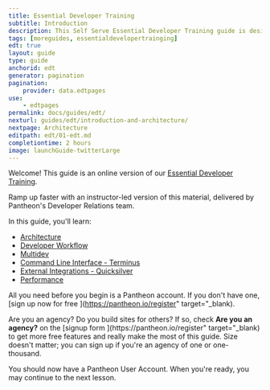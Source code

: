 ```yaml
---
title: Essential Developer Training
subtitle: Introduction
description: This Self Serve Essential Developer Training guide is designed to help any Pantheon user quickly master workflow and tooling
tags: [moreguides, essentialdevelopertrainging]
edt: true
layout: guide
type: guide
anchorid: edt
generator: pagination
pagination:
    provider: data.edtpages
use:
    - edtpages
permalink: docs/guides/edt/
nexturl: guides/edt/introduction-and-architecture/
nextpage: Architecture
editpath: edt/01-edt.md
completiontime: 2 hours
image: launchGuide-twitterLarge
---
```


Welcome! This guide is an online version of our [Essential Developer Training](https://pantheon.io/essential-developer-training).

<Enablement title="Getting Essential Developer Training" link="https://pantheon.io/agencies/learn-pantheon?docs">

Ramp up faster with an instructor-led version of this material, delivered by Pantheon's Developer Relations team.

</Enablement>

In this guide, you'll learn:

- [Architecture](/docs/guides/edt/introduction-and-architecture)
- [Developer Workflow](/docs/guides/edt/developer-workflow/)
- [Multidev](/docs/guides/edt/multidev/)
- [Command Line Interface - Terminus](/docs/guides/edt/terminus-cli)
- [External Integrations - Quicksilver](/docs/guides/edt/external-integrations)
- [Performance](/docs/guides/edt/performance)

All you need before you begin is a Pantheon account. If you don't have one, [sign up now for free <span class="glyphicons glyphicons-new-window-alt"></span>](https://pantheon.io/register" target="_blank).

<Alert title="Note" type="info">
Are you an agency? Do you build sites for others? If so, check <strong>Are you an agency?</strong> on the [signup form <span class="glyphicons glyphicons-new-window-alt"></span>](https://pantheon.io/register" target="_blank) to get more free features and really make the most of this guide. Size doesn't matter; you can sign up if you're an agency of one or one-thousand.
</Alert>

You should now have a Pantheon User Account. When you're ready, you may continue to the next lesson.
